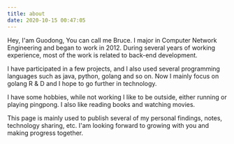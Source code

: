 ```yaml
---
title: about
date: 2020-10-15 00:47:05
---
```


Hey, I'am Guodong, You can call me Bruce. I major in Computer Network Engineering and began to work in 2012. During several years of working experience, most of the work is related to back-end development.

I have participated in a few projects, and I also used several programming languages such as java, python, golang and so on. Now I mainly focus on golang R & D and I hope to go further in technology.

I have some hobbies, while not working I like to be outside, either running or playing pingpong. I also like reading books and watching movies.

This page is mainly used to publish several of my personal findings, notes, technology sharing, etc. I'am looking forward to growing with you and making progress together.

